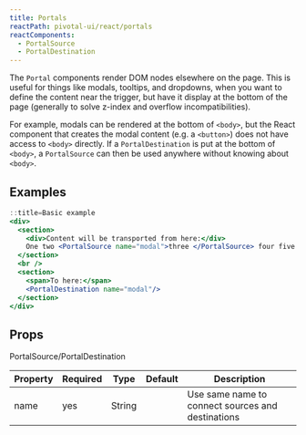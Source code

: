 ```yaml
---
title: Portals
reactPath: pivotal-ui/react/portals
reactComponents:
  - PortalSource
  - PortalDestination
---
```


The `Portal` components render DOM nodes elsewhere on the page. This is useful for things like
modals, tooltips, and dropdowns, when you want to define the content near the trigger, but have
it display at the bottom of the page (generally to solve z-index and overflow incompatibilities).

For example, modals can be rendered at the bottom of `<body>`, but the React component that creates
the modal content (e.g. a `<button>`) does not have access to `<body>` directly.
If a `PortalDestination` is put at the bottom of `<body>`, a `PortalSource` can then be used
anywhere without knowing about `<body>`.

## Examples

```jsx
::title=Basic example
<div>
  <section>
    <div>Content will be transported from here:</div>
    One two <PortalSource name="modal">three </PortalSource> four five
  </section>
  <br />
  <section>
    <span>To here:</span>
    <PortalDestination name="modal"/>
  </section>
</div>
```

## Props

PortalSource/PortalDestination

Property | Required | Type | Default | Description
---------|----------|------|---------|------------
name | yes | String | | Use same name to connect sources and destinations
